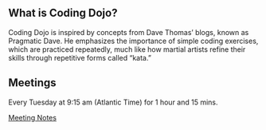 ## What is Coding Dojo?
Coding Dojo is inspired by concepts from Dave Thomas’ blogs, known as Pragmatic Dave. He emphasizes the importance of simple coding exercises, which are practiced repeatedly, much like how martial artists refine their skills through repetitive forms called “kata.”

## Meetings
Every Tuesday at 9:15 am (Atlantic Time) for 1 hour and 15 mins.

[Meeting Notes](../Meetings/Notes.md)
